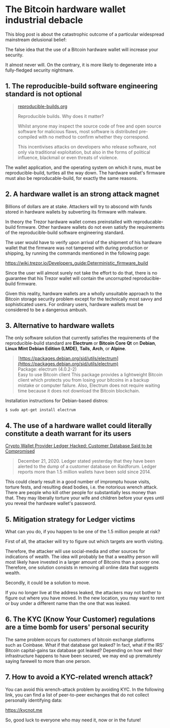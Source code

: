 # The Bitcoin hardware wallet industrial debacle

This blog post is about the catastrophic outcome of a particular widespread mainstream delusional belief: 

The false idea that the use of a Bitcoin hardware wallet will increase your security.

It almost never will. On the contrary, it is more likely to degenerate into a fully-fledged security nightmare.

## 1. The reproducible-build software engineering standard is not optional

>[reproducible-builds.org](https://reproducible-builds.org/)  
>
> Reproducible builds. Why does it matter?
>
> Whilst   anyone may inspect the source code of free and open source software  for  malicious flaws, most software is distributed pre-compiled with no   method to confirm whether they correspond.  
>  
>This   incentivises attacks on developers who release software, not only via traditional exploitation, but also in the forms of political influence,   blackmail or even threats of violence.

The wallet application, and the operating system on which it runs, must be reproducible-build, turtles all the way down. The hardware wallet's firmware must also be reproducable-build, for exactly the same reasons.


## 2. A hardware wallet is an strong attack magnet

Billions of dollars are at stake. Attackers will try to abscond with funds stored in hardware wallets by subverting its firmware with malware.

In theory the Trezor hardware wallet comes preinstalled with reproducable-build firmware. Other hardware wallets do not even satisfy the requirements of the reproducible-build software engineering standard.

The user would have to verify upon arrival of the shipment of his hardware wallet that the firmware was not tampered with during production or shipping, by running the commands mentioned in the following page:

https://wiki.trezor.io/Developers_guide:Deterministic_firmware_build

Since the user will almost surely not take the effort to do that, there is no guarantee that his Trezor wallet will contain the uncorrupted reproducible-build firmware.

Given this reality, hardware wallets are a wholly unsuitable approach to the Bitcoin storage security problem except for the technically most savvy and sophisticated users. For ordinary users, hardware wallets must be considered to be a dangerous ambush.


## 3. Alternative to hardware wallets

The only software solution that currently satisfies the requirements of the reproducible-build standard are **Electrum** or **Bitcoin Core Qt** on **Debian**, **Linux Mint Debian Edition (LMDE)**, **Tails**, **Arch**, or **Alpine**.

>[https://packages.debian.org/sid/utils/electrum](https://packages.debian.org/sid/utils/electrum)  
>Package: electrum (4.0.2-2)  
>Easy to use Bitcoin client
>This   package provides a lightweight Bitcoin client which protects you from   losing your bitcoins in a backup mistake or computer failure. Also,   Electrum does not require waiting time because it does not download the   Bitcoin blockchain.

Installation instructions for Debian-based distros:

```
$ sudo apt-get install electrum
```

## 4. The use of a hardware wallet could literally constitute a death warrant for its users

[Crypto Wallet Provider Ledger Hacked: Customer Database Said to be Compromised](https://www.crowdfundinsider.com/2020/12/170498-crypto-wallet-provider-ledger-hacked-customer-database-said-to-be-compromised)

>December  21, 2020. Ledger stated yesterday that they have been alerted to the  dump of a customer database on Raidforum. Ledger reports more than 1.5  million wallets have been sold since 2014.

This  could clearly result in a good number of impromptu house visits, torture  fests, and resulting dead bodies, i.e. the notorious wrench attack. There are people who kill other people for substantially less money than that. They may liberally torture your wife and children before your eyes until you reveal the hardware wallet's password.


## 5. Mitigation strategy for Ledger victims

What can you do, if you happen to be one of the 1.5 million people at risk?

First of all, the attacker will try to figure out which targets are worth visiting.

Therefore, the attacker will use social-media and other sources for indications of wealth. The idea will probably be that a wealthy person will most likely have invested in a larger amount of Bitcoins than a poorer one. Therefore, one solution consists in removing all online data that suggests wealth.

Secondly, it could be a solution to move.

If you no longer live at the address leaked, the attackers may not bother to figure out where you have moved. In the new location, you may want to rent or buy under a different name than the one that was leaked.


## 6. The KYC (Know Your Customer) regulations are a time bomb for users' personal security

The same problem occurs for customers of bitcoin exchange platforms such as Coinbase. What if that database got leaked? In fact, what if the IRS' Bitcoin capital-gains tax database got leaked? Depending on how well their infrastructure happens to have been secured, we may end up prematurely saying farewell to more than one person.


## 7. How to avoid a KYC-related wrench attack?

You can avoid this wrench-attack problem by avoiding KYC. In the following link, you can find a list of peer-to-peer exchanges that do not collect personally identifying data:

https://kycnot.me

So, good luck to everyone who may need it, now or in the future!

